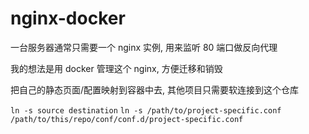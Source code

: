 # nginx-docker

一台服务器通常只需要一个 nginx 实例, 用来监听 80 端口做反向代理

我的想法是用 docker 管理这个 nginx, 方便迁移和销毁

把自己的静态页面/配置映射到容器中去, 其他项目只需要软连接到这个仓库

```ln -s source destination```
```ln -s /path/to/project-specific.conf /path/to/this/repo/conf/conf.d/project-specific.conf```
```ln -s /path/to/cert.ca /path/to/this/repo/conf/certs